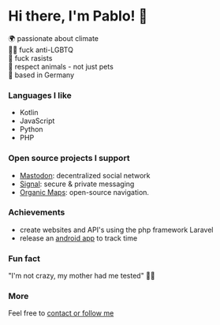 # Hi there, I'm Pablo! 👋

🌍 passionate about climate<br>
🏳️‍🌈 fuck anti-LGBTQ<br>
🚫 fuck rasists<br>
🧸 respect animals - not just pets<br>
📍 based in Germany<br>

### Languages I like
- Kotlin
- JavaScript
- Python
- PHP

### Open source projects I support
- [Mastodon](https://joinmastodon.org/): decentralized social network
- [Signal](https://signal.org/): secure & private messaging
- [Organic Maps](https://organicmaps.app/): open-source navigation.

### Achievements
- create websites and API's using the php framework Laravel
- release an [android app](https://codeberg.org/pabloscloud/Overload) to track time

### Fun fact
"I'm not crazy, my mother had me tested" 🧠🔬

### More
Feel free to [contact or follow me](https://pablos.cloud)
